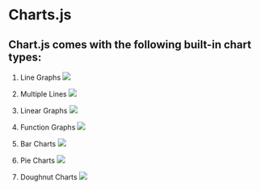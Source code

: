 # Charts.js

## Chart.js comes with the following built-in chart types:
1. Line Graphs
![](https://images.edrawmax.com/images/knowledge/line-graph-1-what-is.jpg)

2. Multiple Lines
![](https://i.stack.imgur.com/nziQ0.png)


3. Linear Graphs
![](https://dr282zn36sxxg.cloudfront.net/datastreams/f-d%3A5ab1a3d336fa52de833728aa4898506695e280cb2f3fd2804be8c186%2BIMAGE%2BIMAGE.1)

4. Function Graphs
![](https://s3-us-west-2.amazonaws.com/courses-images/wp-content/uploads/sites/896/2016/10/18191017/CNX_Precalc_Figure_01_01_013abc.jpg)

5. Bar Charts
![](https://miro.medium.com/max/2028/1*bFUKtr4h4mzmY5uHuEz_zA.png)

6. Pie Charts
![](https://upload.wikimedia.org/wikipedia/commons/6/63/Pie-chart.jpg)

7. Doughnut Charts
![](https://pnp.github.io/sp-dev-fx-controls-react/assets/DoughnutChart.png)
